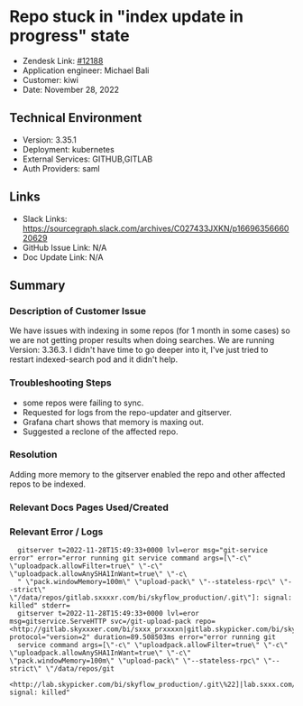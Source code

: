 
# Repo stuck in "index update in progress" state <!-- Ticket Title  Hint: include keywords to make it searchable -->

- Zendesk Link: [#12188](https://sourcegraph.zendesk.com/agent/tickets/12188)
- Application engineer: Michael Bali
- Customer: kiwi <!-- Redact if this contains personally identifying information -->
- Date: November 28, 2022

<!-- Data populated from integration, speak to Ben Gordon or Michael Bali if not working -->
<!-- During Internal team trial, fill missing data manually (we are waiting for all data to sync) -->

## Technical Environment
- Version: 3.35.1​
- Deployment: kubernetes
- External Services: GITHUB,GITLAB
- Auth Providers: saml


## Links
<!-- Data for application engineer manual entry -->
- Slack Links: https://sourcegraph.slack.com/archives/C027433JXKN/p1669635666020629
- GitHub Issue Link: N/A
- Doc Update Link: N/A

## Summary
### Description of Customer Issue
We have issues with indexing in some repos (for 1 month in some cases) so we are not getting proper results when doing searches. We are running Version: 3.36.3. I didn't have time to go deeper into it, I've just tried to restart indexed-search pod and it didn't help.

### Troubleshooting Steps
- some repos were failing to sync.
- Requested for logs from the repo-updater and gitserver.
- Grafana chart shows that memory is maxing out.
- Suggested a reclone of the affected repo.
### Resolution
Adding more memory to the gitserver enabled the repo and other affected repos to be indexed.

### Relevant Docs Pages Used/Created

### Relevant Error / Logs
<!-- Please redact keys, tokens, and personal identifying information -->
```
  gitserver t=2022-11-28T15:49:33+0000 lvl=eror msg="git-service error" error="error running git service command args=[\"-c\" \"uploadpack.allowFilter=true\" \"-c\" \"uploadpack.allowAnySHA1InWant=true\" \"-c\ 
  " \"pack.windowMemory=100m\" \"upload-pack\" \"--stateless-rpc\" \"--strict\" \"/data/repos/gitlab.sxxxxr.com/bi/skyflow_production/.git\"]: signal: killed" stderr=                                         
  gitserver t=2022-11-28T15:49:33+0000 lvl=eror msg=gitservice.ServeHTTP svc=/git-upload-pack repo=<http://gitlab.skyxxxer.com/bi/sxxx_prxxxxn|gitlab.skypicker.com/bi/skyflow_production> protocol="version=2" duration=89.508503ms error="error running git  
  service command args=[\"-c\" \"uploadpack.allowFilter=true\" \"-c\" \"uploadpack.allowAnySHA1InWant=true\" \"-c\" \"pack.windowMemory=100m\" \"upload-pack\" \"--stateless-rpc\" \"--strict\" \"/data/repos/git 
  <http://lab.skypicker.com/bi/skyflow_production/.git\%22]|lab.sxxx.com/bi/skyxxxx/.git\"]>: signal: killed"

```


<!-- Once complete, upload a copy to https://github.com/sourcegraph/support-tools-internal/tree/main/resolved-tickets as a .md file -->
<!-- Name the file 12188.md -->
